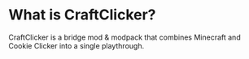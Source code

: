 # What is CraftClicker?

CraftClicker is a bridge mod & modpack that combines Minecraft and Cookie Clicker into a single playthrough.